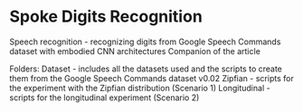 # Spoke Digits Recognition

Speech recognition - recognizing digits from Google Speech Commands dataset with embodied CNN architectures
Companion of the article 

Folders:
Dataset - includes all the datasets used and the scripts to create them from the Google Speech Commands dataset v0.02
Zipfian - scripts for the experiment with the Zipfian distribution (Scenario 1)
Longitudinal - scripts for the longitudinal experiment (Scenario 2)



